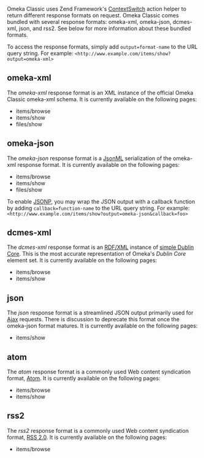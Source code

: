 Omeka Classic uses Zend Framework's [ContextSwitch](http://framework.zend.com/manual/en/zend.controller.actionhelpers.html#zend.controller.actionhelpers.contextswitch) action helper to return different response formats on request. Omeka Classic comes bundled with several response formats: omeka-xml, omeka-json, dcmes-xml, json, and rss2. See below for more information about these bundled formats.

To access the response formats, simply add `output=format-name` to the URL query string. For example:
` <http://www.example.com/items/show?output=omeka-xml> `

omeka-xml
-----------------------------------------------------------
The *omeka-xml* response format is an XML instance of the official Omeka Classic omeka-xml schema. It is currently available on the following pages:

-   items/browse
-   items/show
-   files/show

omeka-json
-------------------------------------------------------------
The *omeka-json* response format is a [JsonML](http://jsonml.org/) serialization of the omeka-xml response format. It is currently available on the following pages:

-   items/browse
-   items/show
-   files/show

To enable [JSONP](http://en.wikipedia.org/wiki/JSON#JSONP), you may wrap the JSON output with a callback function by adding
`callback=function-name` to the URL query string. For example:
`<http://www.example.com/items/show?output=omeka-json&callback=foo>`

dcmes-xml
-----------------------------------------------------------
The *dcmes-xml* response format is an [RDF/XML](http://www.w3.org/TR/rdf-syntax-grammar/) instance of [simple Dublin Core](http://dublincore.org/documents/dcmes-xml/). This is the most accurate representation of Omeka's *Dublin Core* element set. It is currently available on the following pages:

-   items/browse
-   items/show

json
-------------------------------------------------
The *json* response format is a streamlined JSON output primarily used for [Ajax](http://en.wikipedia.org/wiki/Ajax_(programming)) requests. There is discussion to deprecate this format once the omeka-json format matures. It is currently available on the following pages:

-   items/show

atom
-------------------------------------------------
The *atom* response format is a commonly used Web content syndication format, [Atom](http://tools.ietf.org/html/rfc4287). It is currently available on the following pages:

-   items/browse
-   items/show

rss2
-------------------------------------------------
The *rss2* response format is a commonly used Web content syndication format, [RSS 2.0](http://cyber.law.harvard.edu/rss/rss.html). It is currently available on the following pages:

-   items/browse
